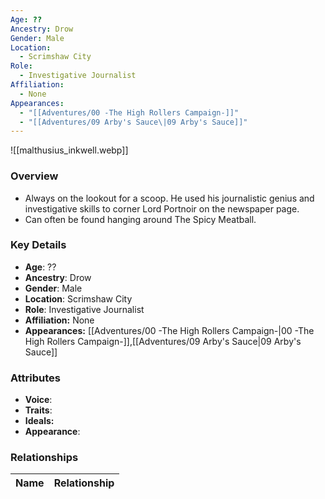 ```yaml
---
Age: ??
Ancestry: Drow
Gender: Male
Location:
  - Scrimshaw City
Role:
  - Investigative Journalist
Affiliation:
  - None
Appearances:
  - "[[Adventures/00 -The High Rollers Campaign-]]"
  - "[[Adventures/09 Arby's Sauce\|09 Arby's Sauce]]"
---
```


![[malthusius_inkwell.webp]]

### Overview
- Always on the lookout for a scoop. He used his journalistic genius and investigative skills to corner Lord Portnoir on the newspaper page.
- Can often be found hanging around The Spicy Meatball.

### Key Details
- **Age**: ??
- **Ancestry**: Drow
- **Gender**: Male
- **Location**: Scrimshaw City
- **Role**: Investigative Journalist
- **Affiliation:** None
- **Appearances:** [[Adventures/00 -The High Rollers Campaign-\|00 -The High Rollers Campaign-]],[[Adventures/09 Arby's Sauce\|09 Arby's Sauce]]

### Attributes
- **Voice**: 
- **Traits**: 
- **Ideals:** 
- **Appearance**:

### Relationships

| Name  | Relationship |
| ----- | ------------ |
